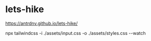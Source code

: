 # lets-hike
https://antrdnv.github.io/lets-hike/

npx tailwindcss -i ./assets/input.css -o ./assets/styles.css --watch